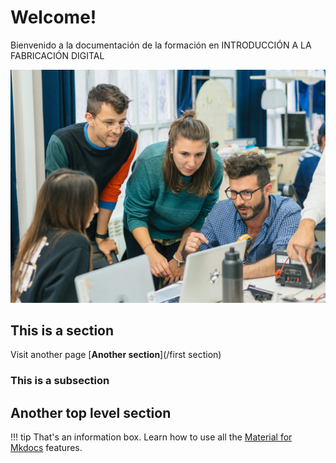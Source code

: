 Welcome!
========

Bienvenido a la documentación de la formación en INTRODUCCIÓN A LA FABRICACIÓN DIGITAL

![](assets/images/people-working.jpg)

## This is a section

Visit another page [**Another section**](/first section)

### This is a subsection

## Another top level section

!!! tip
    That's an information box. Learn how to use all the [Material for Mkdocs](https://squidfunk.github.io/mkdocs-material/reference/) features.
